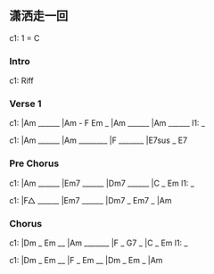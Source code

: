 
## 潇洒走一回

c1: 1 = C

### Intro

c1: Riff

### Verse 1

c1: |Am ______ |Am - F Em _ |Am ______ |Am ______
l1:  _

c1: |Am ______ |Am ________ |F _______ |E7sus _ E7

### Pre Chorus

c1: |Am ______ |Em7 ______ |Dm7 ______ |C _ Em
l1:  _

c1: |F△ ______ |Em7 ______ |Dm7 _ Em7 _ |Am

### Chorus

c1: |Dm _ Em __ |Am _______ |F _ G7 _ |C _ Em
l1:  _

c1: |Dm _ Em __ |F _ Em __ |Dm _ Em _ |Am